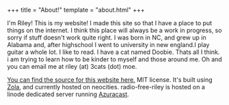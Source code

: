 +++
title = "About!"
template = "about.html"
+++

I'm Riley! This is my website! I made this site so that I have a place to put things on the internet. I think this place will always be a work in progress, so sorry if stuff doesn't work quite right. I was born in NC, and grew up in Alabama and, after highschool I went to university in new england.I play guitar a whole lot. I like to read. I have a cat named Doobie. Thats all I think. i am trying to learn how to be kinder to myself and those around me.  Oh and you can email me at riley (at) 3cats (dot) moe.
  
[You can find the source for this website here.](https://github.com/CompletelyGeneric/neocities) MIT license. It's built using [Zola](https://www.getzola.org), and currently hosted on neocities. radio-free-riley is hosted on a linode dedicated server running [Azuracast](https://www.azuracast.com).